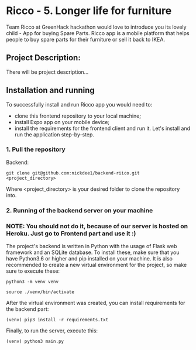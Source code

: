 # Ricco - 5. Longer life for furniture

Team Ricco at GreenHack hackathon would love to introduce you its lovely child - App for buying Spare Parts. Ricco app is a mobile platform that helps people to buy spare parts for their furniture or sell it back to IKEA.
## Project Description:

There will be project description...

## Installation and running
To successfully install and run Ricco app you would need to:
* clone this frontend repository to your local machine;
* install Expo app on your mobile device;
* install the requirements for the frontend client and run it.
Let's install and run the application step-by-step.

### 1. Pull the repository

Backend:
```
git clone git@github.com:nickdee1/backend-riico.git <project_directory>
```

Where <project_directory> is your desired folder to clone the repository into.

### 2. Running of the backend server on your machine
### NOTE: You should not do it, because of our server is hosted on Heroku. Just go to Frontend part and use it :)

The project's backend is written in Python with the usage of Flask web framework and an SQLite database.
To install these, make sure that you have Python3.6 or higher and pip installed on your machine.
It is also recommended to create a new virtual environment for the project, so make sure to execute these:

```
python3 -m venv venv
```

```
source ./venv/bin/activate
```

After the virtual environment was created, you can install requirements for the backend part:

```
(venv) pip3 install -r requirements.txt
```

Finally, to run the server, execute this:

```
(venv) python3 main.py
```

